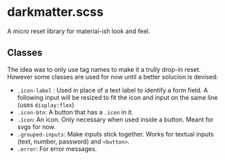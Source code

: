 # darkmatter.scss
A micro reset library for material-ish look and feel.

## Classes
The idea was to only use tag names to make it a trully drop-in reset. However some classes are used for now until a better solucion is devised:

* `.icon-label` : Used in place of a text label to identify a form field. A following input will be resized to fit the icon and input on the same line (uses `display:flex`)
* `.icon-btn`: A button that has a `.icon` in it.
* `.icon`: An icon. Only necessary when used inside a button. Meant for svgs for now.
* `.grouped-inputs`: Make inputs stick together. Works for textual inputs (text, number, password) and `<button>`.
* `.error`: For error messages. 
